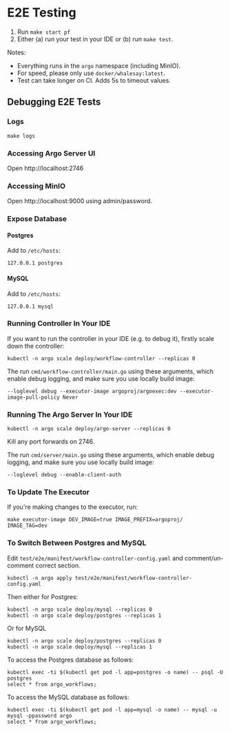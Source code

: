 # E2E Testing

1. Run `make start pf`
2. Either (a) run your test in your IDE or (b) run `make test`.

Notes:

* Everything runs in the `argo` namespace (including MinIO). 
* For speed, please only use `docker/whalesay:latest`. 
* Test can take longer on CI. Adds 5s to timeout values.

## Debugging E2E Tests

### Logs

```
make logs
```

### Accessing Argo Server UI

Open http://localhost:2746

### Accessing MinIO

Open http://localhost:9000 using admin/password.

### Expose Database

#### Postgres

Add to `/etc/hosts`:

```
127.0.0.1 postgres
```

#### MySQL

Add to `/etc/hosts`:

```
127.0.0.1 mysql
```

### Running Controller In Your IDE
 
If you want to run the controller in your IDE (e.g. to debug it), firstly scale down the controller:

```
kubectl -n argo scale deploy/workflow-controller --replicas 0
```

The run `cmd/workflow-controller/main.go` using these arguments, which enable debug logging, and make sure you use locally build image:

```
--loglevel debug --executor-image argoproj/argoexec:dev --executor-image-pull-policy Never
```

### Running The Argo Server In Your IDE

```
kubectl -n argo scale deploy/argo-server --replicas 0
```

Kill any port forwards on 2746.

The run `cmd/server/main.go` using these arguments, which enable debug logging, and make sure you use locally build image:

```
--loglevel debug --enable-client-auth
```


### To Update The Executor

If you're making changes to the executor, run:

```
make executor-image DEV_IMAGE=true IMAGE_PREFIX=argoproj/ IMAGE_TAG=dev 
```

### To Switch Between Postgres and MySQL

Edit `test/e2e/manifest/workflow-controller-config.yaml` and comment/un-comment correct section.

```
kubectl -n argo apply test/e2e/manifest/workflow-controller-config.yaml
```

Then either for Postgres: 

```
kubectl -n argo scale deploy/mysql --replicas 0
kubectl -n argo scale deploy/postgres --replicas 1
```

Or for MySQL

```
kubectl -n argo scale deploy/postgres --replicas 0
kubectl -n argo scale deploy/mysql --replicas 1
```

To access the Postgres database as follows:

```
kubectl exec -ti $(kubectl get pod -l app=postgres -o name) -- psql -U postgres
select * from argo_workflows;
```

To access the MySQL database as follows:

```
kubectl exec -ti $(kubectl get pod -l app=mysql -o name) -- mysql -u mysql -ppassword argo
select * from argo_workflows;
```

